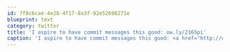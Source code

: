 ```yaml
---
id: 7f8c6cae-4e28-4f17-8a3f-92e52698271e
blueprint: text
category: twitter
title: 'I aspire to have commit messages this good: ow.ly/2165pi'
caption: 'I aspire to have commit messages this good: <a href="http://ow.ly/2165pi" title="http://ow.ly/2165pi" class="link link_untco">ow.ly/2165pi</a>'
---
```

